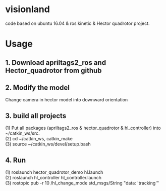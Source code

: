 # visionland

code based on ubuntu 16.04 & ros kinetic & Hector quadrotor project.

# Usage
## 1. Download apriltags2_ros and Hector_quadrotor from github<br>

## 2. Modify the model
Change camera in hector model into downward orientation<br>

## 3. build all projects<br>
(1) Put all packages (apriltags2_ros & hector_quadrotor & hl_controller) into ~/catkin_ws/src.<br>
(2) cd ~/catkin_ws, catkin_make <br>
(3) source ~/catkin_ws/devel/setup.bash <br>

## 4. Run <br>
(1) roslaunch hector_quadrotor_demo hl.launch<br>
(2) roslaunch hl_controller hl_controller.launch<br>
(3) rostopic pub -r 10 /hl_change_mode std_msgs/String "data: 'tracking'" <br>

